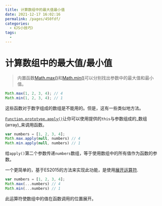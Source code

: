 ```yaml
---
title: 计算数组中的最大值最小值
date: 2021-12-17 16:02:16
permalink: /pages/450fdf/
categories:
  - 《JS小技巧》
tags:
  - 
---
```



# 计算数组中的最大值/最小值



> 内置函数[Math.max()](https://developer.mozilla.org/zh-CN/docs/Web/JavaScript/Reference/Global_Objects/Math/max)和[Math.min()](https://developer.mozilla.org/zh-CN/docs/Web/JavaScript/Reference/Global_Objects/Math/min)可以分别找出参数中的最大值和最小值。

<!-- more -->
```js
Math.max(1, 2, 3, 4); // 4
Math.min(1, 2, 3, 4); // 1
```

这些函数对于数字组成的数组是不能用的。但是，这有一些类似地方法。

[`Function.prototype.apply()`](https://developer.mozilla.org/zh-CN/docs/Web/JavaScript/Reference/Global_Objects/Function/apply)让你可以使用提供的`this`与参数组成的_数组(array)_来调用函数。

```js
var numbers = [1, 2, 3, 4];
Math.max.apply(null, numbers) // 4
Math.min.apply(null, numbers) // 1
```

给`apply()`第二个参数传递`numbers`数组，等于使用数组中的所有值作为函数的参数。

一个更简单的，基于ES2015的方法来实现此功能，是使用[展开运算符](https://developer.mozilla.org/zh-CN/docs/Web/JavaScript/Reference/Operators/Spread_operator).

```js
var numbers = [1, 2, 3, 4];
Math.max(...numbers) // 4
Math.min(...numbers) // 1
```

此运算符使数组中的值在函数调用的位置展开。
